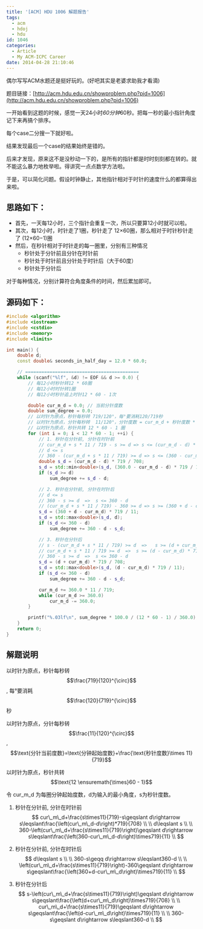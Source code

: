 ```yaml
---
title: '[ACM] HDU 1006 解题报告'
tags:
  - acm
  - hdoj
  - hdu
id: 1046
categories:
  - Article
  - My ACM-ICPC Career
date: 2014-04-28 21:10:46
---
```


偶尔写写ACM水题还是挺好玩的。(好吧其实是老婆求助我才看滴)

题目链接：[http://acm.hdu.edu.cn/showproblem.php?pid=1006](http://acm.hdu.edu.cn/showproblem.php?pid=1006)

一开始看到这题的时候，感觉一天24小时*60分钟*60秒。把每一秒的最小指针角度记下来再搞个排序。

每个case二分搜一下就好啦。

结果发现最后一个case的结果始终是错的。

后来才发现，原来这不是没秒动一下的，是所有的指针都是时时刻刻都在转的。就不能这么暴力地枚举啦。得讲究一点点数学方法啦。

于是，可以简化问题。假设时钟静止，其他指针相对于时针的速度什么的都算得出来啦。

## 思路如下：

* 首先，一天每12小时，三个指针会重复一次，所以只要算12小时就可以啦。
* 其次，每12小时，时针走了1圈，秒针走了 12&times;60圈，那么相对于时针秒针走了 (12&times;60&minus;1)圈
* 然后，在秒针相对于时针走的每一圈里，分别有三种情况
  *   秒针处于分针前且分针在时针前
  *   秒针处于时针前且分针处于时针后（大于60度）
  *   秒针处于分针后

对于每种情况，分别计算符合角度条件的时间，然后累加即可。

## 源码如下：

```cpp
#include <algorithm>
#include <iostream>
#include <cstdio>
#include <memory>
#include <limits>

int main() {
    double d;
    const double& seconds_in_half_day = 12.0 * 60.0;

    // ==========================================
    while (scanf("%lf", &d) != EOF && d >= 0.0) {
        // 每12小时秒针转12 * 60圈
        // 每12小时时针转1圈
        // 每12小时秒针追上时针12 * 60 - 1次

        double cur_m_d = 0.0; // 当前分针度数
        double sum_degree = 0.0;
        // 以时针为原点，秒针每秒转 719/120°，每°要消耗120/719秒
        // 以时针为原点，分针每秒转  11/120°，分针度数 = cur_m_d + 秒针度数 * 11 / 719
        // 以时针为原点，秒针共转 12 * 60 - 1 圈
        for (int i = 0; i < 12 * 60 - 1; ++i) {
            // 1. 秒针在分针前, 分针在时针前
            // cur_m_d + s * 11 / 719 - s >= d => s <= (cur_m_d - d) * 719 / 708
            // d <= s
            // 360 - (cur_m_d + s * 11 / 719) >= d => s <= (360 - cur_m_d - d) * 719 / 11
            double s_d = (cur_m_d - d) * 719 / 708;
            s_d = std::min<double>(s_d, (360.0 - cur_m_d - d) * 719 / 11);
            if (s_d >= d)
                sum_degree += s_d - d;

            // 2. 秒针在分针前, 分针在时针后
            // d <= s
            // 360 - s >= d  =>  s <= 360 - d
            // (cur_m_d + s * 11 / 719) - 360 >= d => s >= (360 + d - cur_m_d) * 719 / 11
            s_d = (360 + d - cur_m_d) * 719 / 11;
            s_d = std::max<double>(s_d, d);
            if (s_d <= 360 - d)
                sum_degree += 360 - d - s_d;

            // 3. 秒针在分针后
            // s - (cur_m_d + s * 11 / 719) >= d  =>   s >= (d + cur_m_d) * 719 / 708
            // cur_m_d + s * 11 / 719 >= d  =>  s >= (d - cur_m_d) * 719 / 11
            // 360 - s >= d  =>  s <= 360 - d
            s_d = (d + cur_m_d) * 719 / 708;
            s_d = std::max<double>(s_d, (d - cur_m_d) * 719 / 11);
            if (s_d <= 360 - d)
                sum_degree += 360 - d - s_d;

            cur_m_d += 360.0 * 11 / 719;
            while (cur_m_d >= 360.0)
                cur_m_d -= 360.0;
        }

        printf("%.03lf\n", sum_degree * 100.0 / (12 * 60 - 1) / 360.0);
    }
    return 0;
}
```

## 解题说明

以时针为原点，秒针每秒转 $$\frac{719}{120}^{\circ}$$, 每°要消耗$$\frac{120}{719}^{\circ}$$ 秒

以时针为原点，分针每秒转 $$\frac{11}{120}^{\circ}$$,$$\text{分针当前度数}=\text{分钟起始度数}+\frac{\text{秒针度数}\times 11}{719}$$

以时针为原点，秒针共转 $$\text{12 \ensuremath{\times}60 - 1}$$

令 cur\_m\_d 为每圈分钟起始度数，d为输入的最小角度，s为秒针度数。

1. 秒针在分针前, 分针在时针前
$$
cur\_m\_d+\frac{s\times11}{719}-s\geqslant d\rightarrow s\leqslant\frac{\left(cur\_m\_d-d\right)*719}{708}  \\
\\
d\leqslant s \\
\\
360-\left(cur\_m\_d+\frac{s\times11}{719}\right)\geqslant d\rightarrow s\leqslant\frac{\left(360-cur\_m\_d-d\right)\times719}{11} \\
$$

2. 秒针在分针前, 分针在时针后
$$
d\leqslant s \\
\\
360-s\geqq d\rightarrow s\leqslant360-d \\
\\
\left(cur\_m\_d+\frac{s\times11}{719}\right)-360\geqslant d\rightarrow s\geqslant\frac{\left(360+d-cur\_m\_d\right)\times719}{11} \\
$$

3. 秒针在分针后
$$
s-\left(cur\_m\_d+\frac{s\times11}{719}\right)\geqslant d\rightarrow s\geqslant\frac{\left(d+cur\_m\_d\right)\times719}{708} \\
\\
cur\_m\_d+\frac{s\times11}{719}\geqslant d\rightarrow s\geqslant\frac{\left(d-cur\_m\_d\right)\times719}{11} \\
\\
360-s\geqslant d\rightarrow s\leqslant360-d \\
$$
